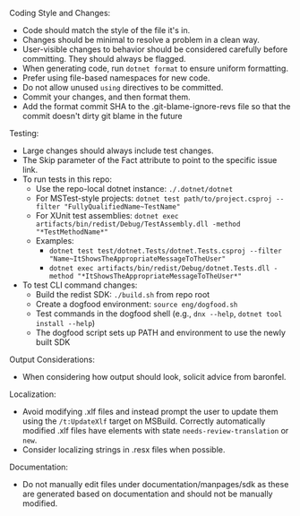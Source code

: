 Coding Style and Changes:
- Code should match the style of the file it's in.
- Changes should be minimal to resolve a problem in a clean way.
- User-visible changes to behavior should be considered carefully before committing. They should always be flagged.
- When generating code, run `dotnet format` to ensure uniform formatting.
- Prefer using file-based namespaces for new code.
- Do not allow unused `using` directives to be committed.
- Commit your changes, and then format them.
- Add the format commit SHA to the .git-blame-ignore-revs file so that the commit doesn't dirty git blame in the future

Testing:
- Large changes should always include test changes.
- The Skip parameter of the Fact attribute to point to the specific issue link.
- To run tests in this repo:
  - Use the repo-local dotnet instance: `./.dotnet/dotnet`
  - For MSTest-style projects: `dotnet test path/to/project.csproj --filter "FullyQualifiedName~TestName"`
  - For XUnit test assemblies: `dotnet exec artifacts/bin/redist/Debug/TestAssembly.dll -method "*TestMethodName*"`
  - Examples:
    - `dotnet test test/dotnet.Tests/dotnet.Tests.csproj --filter "Name~ItShowsTheAppropriateMessageToTheUser"`
    - `dotnet exec artifacts/bin/redist/Debug/dotnet.Tests.dll -method "*ItShowsTheAppropriateMessageToTheUser*"`
- To test CLI command changes:
  - Build the redist SDK: `./build.sh` from repo root
  - Create a dogfood environment: `source eng/dogfood.sh` 
  - Test commands in the dogfood shell (e.g., `dnx --help`, `dotnet tool install --help`)
  - The dogfood script sets up PATH and environment to use the newly built SDK

Output Considerations:
- When considering how output should look, solicit advice from baronfel.

Localization:
- Avoid modifying .xlf files and instead prompt the user to update them using the `/t:UpdateXlf` target on MSBuild. Correctly automatically modified .xlf files have elements with state `needs-review-translation` or `new`.
- Consider localizing strings in .resx files when possible.

Documentation:
- Do not manually edit files under documentation/manpages/sdk as these are generated based on documentation and should not be manually modified.
